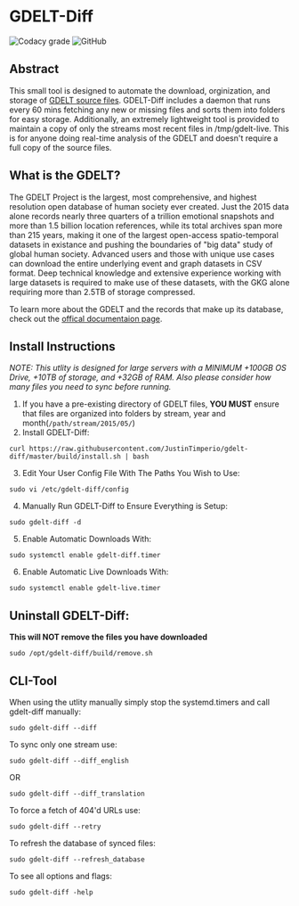 # GDELT-Diff
![Codacy grade](https://img.shields.io/codacy/grade/1596ab013d1f4ac99d5cfb86db94d7f2?style=for-the-badge)
![GitHub](https://img.shields.io/github/license/justintimperio/gdelt-diff?style=for-the-badge)
## Abstract
This small tool is designed to automate the download, orginization, and storage of [GDELT source files](https://www.gdeltproject.org/data.html#rawdatafiles). GDELT-Diff includes a daemon that runs every 60 mins fetching any new or missing files and sorts them into folders for easy storage. Additionally, an extremely lightweight tool is provided to maintain a copy of only the streams most recent files in /tmp/gdelt-live. This is for anyone doing real-time analysis of the GDELT and doesn't require a full copy of the source files.

## What is the GDELT?
The GDELT Project is the largest, most comprehensive, and highest resolution open database of human society ever created. Just the 2015 data alone records nearly three quarters of a trillion emotional snapshots and more than 1.5 billion location references, while its total archives span more than 215 years, making it one of the largest open-access spatio-temporal datasets in existance and pushing the boundaries of "big data" study of global human society. Advanced users and those with unique use cases can download the entire underlying event and graph datasets in CSV format. Deep technical knowledge and extensive experience working with large datasets is required to make use of these datasets, with the GKG alone requiring more than 2.5TB of storage compressed.

To learn more about the GDELT and the records that make up its database, check out the [offical documentaion page](https://www.gdeltproject.org/data.html#documentation).
  
## Install Instructions  
_NOTE: This utlity is designed for large servers with a MINIMUM +100GB OS Drive, +10TB of storage, and +32GB of RAM. Also please consider how many files you need to sync before running._  
  
1. If you have a pre-existing directory of GDELT files, **YOU MUST** ensure that files are organized into folders by stream, year and month(`/path/stream/2015/05/`) 
2. Install GDELT-Diff:
```
curl https://raw.githubusercontent.com/JustinTimperio/gdelt-diff/master/build/install.sh | bash
```
3. Edit Your User Config File With The Paths You Wish to Use:
```
sudo vi /etc/gdelt-diff/config
```
4. Manually Run GDELT-Diff to Ensure Everything is Setup:
```
sudo gdelt-diff -d
```
5. Enable Automatic Downloads With:
```
sudo systemctl enable gdelt-diff.timer
```
6. Enable Automatic Live Downloads With:
```
sudo systemctl enable gdelt-live.timer
```

## Uninstall GDELT-Diff:
**This will NOT remove the files you have downloaded**
```
sudo /opt/gdelt-diff/build/remove.sh
```

## CLI-Tool
When using the utlity manually simply stop the systemd.timers and call gdelt-diff manually:
```
sudo gdelt-diff --diff
```

To sync only one stream use:
```
sudo gdelt-diff --diff_english
```
OR
```
sudo gdelt-diff --diff_translation
```

To force a fetch of  404'd URLs use:
```
sudo gdelt-diff --retry
```

To refresh the database of synced files:
```
sudo gdelt-diff --refresh_database
```

To see all options and flags:
```
sudo gdelt-diff -help
```
